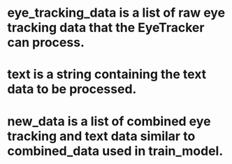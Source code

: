 # eye_tracking_data is a list of raw eye tracking data that the EyeTracker can process.
# text is a string containing the text data to be processed.
# new_data is a list of combined eye tracking and text data similar to combined_data used in train_model.
